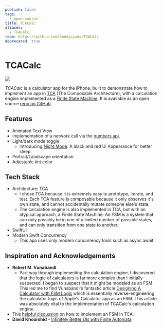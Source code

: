 ```yaml
---
publish: false
tags:
  - open-source
title: TCACalc
aliases:
  - TCACalc
repo: https://github.com/DandyLyons/TCACalc
deprecated: true
---
```

# TCACalc

![](https://raw.githubusercontent.com/DandyLyons/TCACalc/main/TCACalc/README/RocketSim_Recording_iPhone_14_Pro_2023-09-12_15.38.38.gif) 

*TCACalc* is a calculator app for the iPhone, built to demonstrate how to implement an app in [TCA](https://github.com/pointfreeco/swift-composable-architecture) (The Composable Architecture), with a calculation engine implemented as a [Finite State Machine](https://en.wikipedia.org/wiki/Finite-state_machine). It is available as an open source [repo on GitHub](https://github.com/DandyLyons/TCACalc). 

## Features
- Animated Text View
- Implementation of a network call via the [numbers api](http://numbersapi.com/#42). 
- Light/dark mode toggle
    - Introducing [Night Mode](https://github.com/DandyLyons/PlusNightMode): A black and red UI Appearance for better sleep.
- Portrait/Landscape orientation
- Adjustable tint color

## Tech Stack
- Architecture: TCA
    - I chose TCA because it is extremely easy to prototype, iterate, and test. Each TCA feature is composable because it only observes it's own state, and cannot accidentally mutate someone else's state.
    - The calculation engine is also implemented in TCA, but with an atypical approach, a Finite State Machine. An FSM is a system that can only possibly be in one of a limited number of possible states, and can only transition from one state to another.
- SwiftUI
- Modern Swift Concurrency
    - This app uses only modern concurrency tools such as async await.

## Inspiration and Acknowledgements
- **Robert M. Vunabandi**
    - Part way through implementing the calculation engine, I discovered that the logic of calculators is far more complex than I initially suspected. I began to suspect that it might be modeled as an FSM. This led me to find Vunabandi's fantastic article [Designing A Calculator with FSM Logic](https://rvunabandi.medium.com/making-a-calculator-in-javascript-64193ea6a492) which is essentially reverse-engineering the calculator logic of Apple's Calculator app as an FSM. This article was absolutely vital to the implementation of TCACalc's calculation engine.
- This [helpful discussion](https://forums.swift.org/t/tca-and-state-chart/50583) on how to implement an FSM in TCA.
- **David Khourshid** - [Infinitely Better UIs with Finite Automata](https://www.youtube.com/watch?v=VU1NKX6Qkxc)